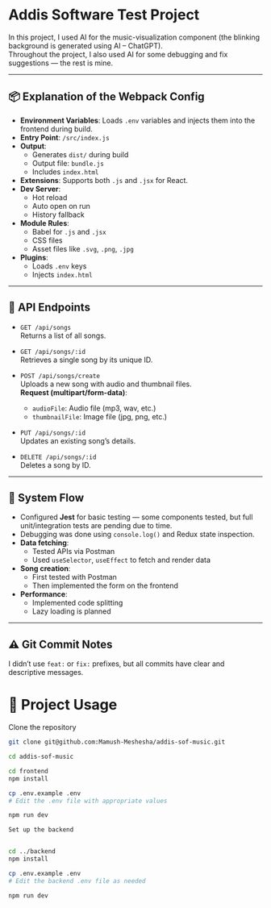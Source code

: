 # Addis Software Test Project

In this project, I used AI for the music-visualization component (the blinking background is generated using AI – ChatGPT).  
Throughout the project, I also used AI for some debugging and fix suggestions — the rest is mine.

---

## 📦 Explanation of the Webpack Config

- **Environment Variables**: Loads `.env` variables and injects them into the frontend during build.
- **Entry Point**: `/src/index.js`
- **Output**:
  - Generates `dist/` during build
  - Output file: `bundle.js`
  - Includes `index.html`
- **Extensions**: Supports both `.js` and `.jsx` for React.
- **Dev Server**:
  - Hot reload
  - Auto open on run
  - History fallback
- **Module Rules**:
  - Babel for `.js` and `.jsx`
  - CSS files
  - Asset files like `.svg`, `.png`, `.jpg`
- **Plugins**:
  - Loads `.env` keys
  - Injects `index.html`

---

## 🎵 API Endpoints

- `GET /api/songs`  
  Returns a list of all songs.

- `GET /api/songs/:id`  
  Retrieves a single song by its unique ID.

- `POST /api/songs/create`  
  Uploads a new song with audio and thumbnail files.  
  **Request (multipart/form-data)**:
  - `audioFile`: Audio file (mp3, wav, etc.)
  - `thumbnailFile`: Image file (jpg, png, etc.)

- `PUT /api/songs/:id`  
  Updates an existing song’s details.

- `DELETE /api/songs/:id`  
  Deletes a song by ID.

---

## 🔄 System Flow

- Configured **Jest** for basic testing — some components tested, but full unit/integration tests are pending due to time.
- Debugging was done using `console.log()` and Redux state inspection.
- **Data fetching**:
  - Tested APIs via Postman
  - Used `useSelector`, `useEffect` to fetch and render data
- **Song creation**:
  - First tested with Postman
  - Then implemented the form on the frontend
- **Performance**:
  - Implemented code splitting
  - Lazy loading is planned

---

## ⚠️ Git Commit Notes

I didn’t use `feat:` or `fix:` prefixes, but all commits have clear and descriptive messages.

# **🔧 Project Usage**

Clone the repository  
```bash
git clone git@github.com:Mamush-Meshesha/addis-sof-music.git

cd addis-sof-music

cd frontend
npm install

cp .env.example .env
# Edit the .env file with appropriate values

npm run dev

Set up the backend


cd ../backend
npm install

cp .env.example .env
# Edit the backend .env file as needed

npm run dev
